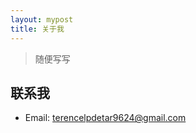 ```yaml
---
layout: mypost
title: 关于我
---
```


> 随便写写

## 联系我

- Email: [terencelpdetar9624@gmail.com](mailto:terencelpdetar9624@gmail.com)
